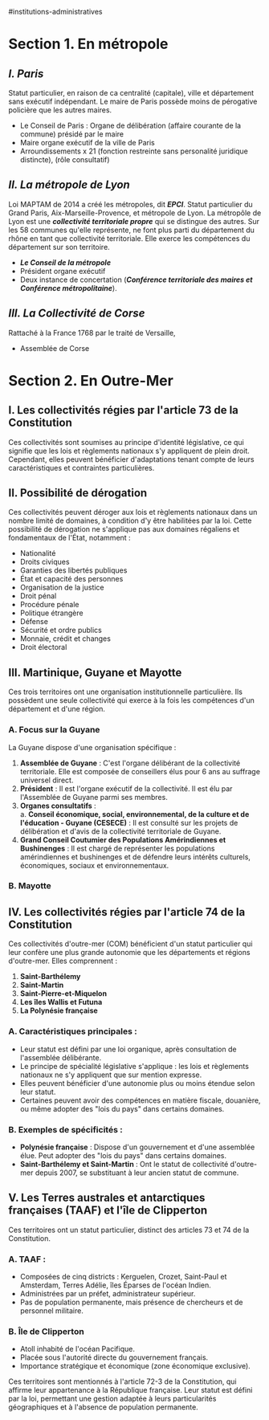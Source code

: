 #institutions-administratives 
# Section 1. En métropole
## ***I. Paris***
Statut particulier, en raison de ca centralité (capitale), ville et département sans exécutif indépendant.
Le maire de Paris possède moins de pérogative policière que les autres maires.
- Le Conseil de Paris : Organe de délibération (affaire courante de la commune) présidé par le maire
- Maire organe exécutif de la ville de Paris
- Arroundissements x 21 (fonction restreinte sans personalité juridique distincte), (rôle consultatif)
## ***II. La métropole de Lyon***
Loi MAPTAM de 2014 a créé les métropoles, dit ***EPCI***. Statut particulier du Grand Paris, Aix-Marseille-Provence, et métropole de Lyon.
La métropôle de Lyon est une ***collectivité territoriale propre*** qui se distingue des autres.
Sur les 58 communes qu'elle représente, ne font plus parti du département du rhône en tant que collectivité territoriale. Elle exerce les compétences du département sur son territoire.
- ***Le Conseil de la métropole***
- Président organe exécutif
- Deux instance de concertation (***Conférence territoriale des maires et Conférence métropolitaine***).
## ***III. La Collectivité de Corse***
Rattaché à la France 1768 par le traité de Versaille,
- Assemblée de Corse

# Section 2. En Outre-Mer

## I. Les collectivités régies par l'article 73 de la Constitution
Ces collectivités sont soumises au principe d'identité législative, ce qui signifie que les lois et règlements nationaux s'y appliquent de plein droit. Cependant, elles peuvent bénéficier d'adaptations tenant compte de leurs caractéristiques et contraintes particulières.

## II. Possibilité de dérogation
Ces collectivités peuvent déroger aux lois et règlements nationaux dans un nombre limité de domaines, à condition d'y être habilitées par la loi. Cette possibilité de dérogation ne s'applique pas aux domaines régaliens et fondamentaux de l'État, notamment :
- Nationalité
- Droits civiques
- Garanties des libertés publiques
- État et capacité des personnes
- Organisation de la justice
- Droit pénal
- Procédure pénale
- Politique étrangère
- Défense
- Sécurité et ordre publics
- Monnaie, crédit et changes
- Droit électoral
    

## III. Martinique, Guyane et Mayotte
Ces trois territoires ont une organisation institutionnelle particulière. Ils possèdent une seule collectivité qui exerce à la fois les compétences d'un département et d'une région.
### A. Focus sur la Guyane
La Guyane dispose d'une organisation spécifique :
1. **Assemblée de Guyane** : C'est l'organe délibérant de la collectivité territoriale. Elle est composée de conseillers élus pour 6 ans au suffrage universel direct.
2. **Président** : Il est l'organe exécutif de la collectivité. Il est élu par l'Assemblée de Guyane parmi ses membres.
3. **Organes consultatifs** :  
    a. **Conseil économique, social, environnemental, de la culture et de l'éducation - Guyane (CESECE)** : Il est consulté sur les projets de délibération et d'avis de la collectivité territoriale de Guyane.
4. **Grand Conseil Coutumier des Populations Amérindiennes et Bushinenges** : Il est chargé de représenter les populations amérindiennes et bushinenges et de défendre leurs intérêts culturels, économiques, sociaux et environnementaux.

### B. Mayotte

## IV. Les collectivités régies par l'article 74 de la Constitution
Ces collectivités d'outre-mer (COM) bénéficient d'un statut particulier qui leur confère une plus grande autonomie que les départements et régions d'outre-mer. Elles comprennent :
1. **Saint-Barthélemy**
2. **Saint-Martin**
3. **Saint-Pierre-et-Miquelon**
4. **Les îles Wallis et Futuna**
5. **La Polynésie française**
### A. Caractéristiques principales :
- Leur statut est défini par une loi organique, après consultation de l'assemblée délibérante.
- Le principe de spécialité législative s'applique : les lois et règlements nationaux ne s'y appliquent que sur mention expresse.
- Elles peuvent bénéficier d'une autonomie plus ou moins étendue selon leur statut.
- Certaines peuvent avoir des compétences en matière fiscale, douanière, ou même adopter des "lois du pays" dans certains domaines.
### B. Exemples de spécificités :
- **Polynésie française** : Dispose d'un gouvernement et d'une assemblée élue. Peut adopter des "lois du pays" dans certains domaines.
- **Saint-Barthélemy et Saint-Martin** : Ont le statut de collectivité d'outre-mer depuis 2007, se substituant à leur ancien statut de commune.
    

## V. Les Terres australes et antarctiques françaises (TAAF) et l'île de Clipperton
Ces territoires ont un statut particulier, distinct des articles 73 et 74 de la Constitution.
### A. TAAF :
- Composées de cinq districts : Kerguelen, Crozet, Saint-Paul et Amsterdam, Terres Adélie, îles Éparses de l'océan Indien.
- Administrées par un préfet, administrateur supérieur.
- Pas de population permanente, mais présence de chercheurs et de personnel militaire.
### B. Île de Clipperton 
- Atoll inhabité de l'océan Pacifique.
- Placée sous l'autorité directe du gouvernement français.
- Importance stratégique et économique (zone économique exclusive).

Ces territoires sont mentionnés à l'article 72-3 de la Constitution, qui affirme leur appartenance à la République française. Leur statut est défini par la loi, permettant une gestion adaptée à leurs particularités géographiques et à l'absence de population permanente.